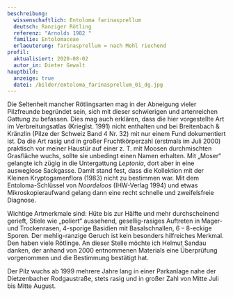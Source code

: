 ```yaml
---
beschreibung:
  wissenschaftlich: Entoloma farinasprellum
  deutsch: Ranziger Rötling
  referenz: "Arnolds 1982 "
  familie: Entolomaceae
  erlaeuterung: farinasprellum = nach Mehl riechend
profil:
  aktualisiert: 2020-08-02
  autor_in: Dieter Gewalt
hauptbild:
  anzeige: true
  datei: /bilder/entoloma_farinasprellum_01_dg.jpg
---
```

Die Seltenheit mancher Rötlingsarten mag in der Abneigung vieler Pilzfreunde begründet sein, sich mit dieser schwierigen und artenreichen Gattung zu befassen. Dies mag auch erklären, dass die hier vorgestellte Art im Verbreitungsatlas (Krieglst. 1991) nicht enthalten und bei Breitenbach & Kränzlin (Pilze der Schweiz Band 4 Nr. 32) mit nur einem Fund dokumentiert ist. Da die Art rasig und in großer Fruchtkörperzahl (erstmals im Juli 2000) praktisch vor meiner Haustür auf einer z. T. mit Moosen durchmischten Grasfläche wuchs, sollte sie unbedingt einen Namen erhalten. Mit „Moser“ gelangte ich zügig in die Untergattung *Leptonia*, dort aber in eine ausweglose Sackgasse. Damit stand fest, dass die Kollektion mit der Kleinen Kryptogamenflora (1983) nicht zu bestimmen war. Mit dem Entoloma-Schlüssel von *Noordeloos* (IHW-Verlag 1994) und etwas Mikroskopieraufwand gelang dann eine recht schnelle und zweifelsfreie Diagnose.

Wichtige Artmerkmale sind: Hüte bis zur Hälfte und mehr durchscheinend gerieft, Stiele wie „poliert“ aussehend, gesellig-rasiges Auftreten in Mager- und Trockenrasen, 4-sporige Basidien mit Basalschnallen, 6 – 8-eckige Sporen. Der mehlig-ranzige Geruch ist kein besonders hilfreiches Merkmal. Den haben viele Rötlinge. An dieser Stelle möchte ich Helmut Sandau danken, der anhand von 2000 entnommenen Materials eine Überprüfung vorgenommen und die Bestimmung bestätigt hat.

Der Pilz wuchs ab 1999 mehrere Jahre lang in einer Parkanlage nahe der Dietzenbacher Rodgaustraße, stets rasig und in großer Zahl von Mitte Juli bis Mitte August.